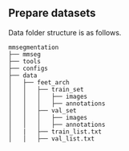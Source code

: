 ## Prepare datasets

Data folder structure is as follows.

```none
mmsegmentation
├── mmseg
├── tools
├── configs
├── data
│   ├── feet_arch
│   │   ├── train_set
│   │   │   ├── images
│   │   │   ├── annotations
│   │   ├── val_set
│   │   │   ├── images
│   │   │   ├── annotations
│   |   ├── train_list.txt
│   │   ├── val_list.txt

```
